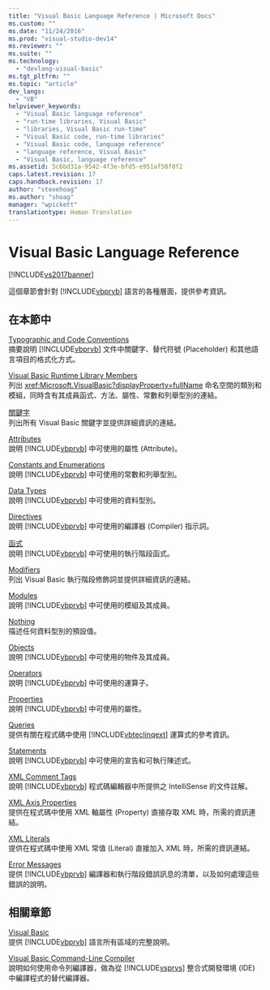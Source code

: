 ```yaml
---
title: "Visual Basic Language Reference | Microsoft Docs"
ms.custom: ""
ms.date: "11/24/2016"
ms.prod: "visual-studio-dev14"
ms.reviewer: ""
ms.suite: ""
ms.technology: 
  - "devlang-visual-basic"
ms.tgt_pltfrm: ""
ms.topic: "article"
dev_langs: 
  - "VB"
helpviewer_keywords: 
  - "Visual Basic language reference"
  - "run-time libraries, Visual Basic"
  - "libraries, Visual Basic run-time"
  - "Visual Basic code, run-time libraries"
  - "Visual Basic code, language reference"
  - "language reference, Visual Basic"
  - "Visual Basic, language reference"
ms.assetid: 5c6bd31a-9542-4f3e-bfd5-e951af58f0f2
caps.latest.revision: 17
caps.handback.revision: 17
author: "stevehoag"
ms.author: "shoag"
manager: "wpickett"
translationtype: Human Translation
---
```

# Visual Basic Language Reference
[!INCLUDE[vs2017banner](../../csharp/includes/vs2017banner.md)]

這個章節會針對 [!INCLUDE[vbprvb](../../csharp/programming-guide/concepts/linq/includes/vbprvb_md.md)] 語言的各種層面，提供參考資訊。  
  
## 在本節中  
 [Typographic and Code Conventions](../../visual-basic/language-reference/typographic-and-code-conventions.md)  
 摘要說明 [!INCLUDE[vbprvb](../../csharp/programming-guide/concepts/linq/includes/vbprvb_md.md)] 文件中關鍵字、替代符號 \(Placeholder\) 和其他語言項目的格式化方式。  
  
 [Visual Basic Runtime Library Members](../../visual-basic/language-reference/runtime-library-members.md)  
 列出 <xref:Microsoft.VisualBasic?displayProperty=fullName> 命名空間的類別和模組，同時含有其成員函式、方法、屬性、常數和列舉型別的連結。  
  
 [關鍵字](../../visual-basic/language-reference/keywords/index.md)  
 列出所有 Visual Basic 關鍵字並提供詳細資訊的連結。  
  
 [Attributes](../../visual-basic/language-reference/attributes.md)  
 說明 [!INCLUDE[vbprvb](../../csharp/programming-guide/concepts/linq/includes/vbprvb_md.md)] 中可使用的屬性 \(Attribute\)。  
  
 [Constants and Enumerations](../../visual-basic/language-reference/constants-and-enumerations.md)  
 說明 [!INCLUDE[vbprvb](../../csharp/programming-guide/concepts/linq/includes/vbprvb_md.md)] 中可使用的常數和列舉型別。  
  
 [Data Types](../../visual-basic/language-reference/data-types/data-type-summary.md)  
 說明 [!INCLUDE[vbprvb](../../csharp/programming-guide/concepts/linq/includes/vbprvb_md.md)] 中可使用的資料型別。  
  
 [Directives](../../visual-basic/language-reference/directives/directives.md)  
 說明 [!INCLUDE[vbprvb](../../csharp/programming-guide/concepts/linq/includes/vbprvb_md.md)] 中可使用的編譯器 \(Compiler\) 指示詞。  
  
 [函式](../../visual-basic/language-reference/functions/index.md)  
 說明 [!INCLUDE[vbprvb](../../csharp/programming-guide/concepts/linq/includes/vbprvb_md.md)] 中可使用的執行階段函式。  
  
 [Modifiers](../../visual-basic/language-reference/modifiers/index.md)  
 列出 Visual Basic 執行階段修飾詞並提供詳細資訊的連結。  
  
 [Modules](../../visual-basic/language-reference/modules.md)  
 說明 [!INCLUDE[vbprvb](../../csharp/programming-guide/concepts/linq/includes/vbprvb_md.md)] 中可使用的模組及其成員。  
  
 [Nothing](../../visual-basic/language-reference/nothing.md)  
 描述任何資料型別的預設值。  
  
 [Objects](../../visual-basic/language-reference/objects/index.md)  
 說明 [!INCLUDE[vbprvb](../../csharp/programming-guide/concepts/linq/includes/vbprvb_md.md)] 中可使用的物件及其成員。  
  
 [Operators](../../visual-basic/language-reference/operators/index.md)  
 說明 [!INCLUDE[vbprvb](../../csharp/programming-guide/concepts/linq/includes/vbprvb_md.md)] 中可使用的運算子。  
  
 [Properties](../../visual-basic/language-reference/properties.md)  
 說明 [!INCLUDE[vbprvb](../../csharp/programming-guide/concepts/linq/includes/vbprvb_md.md)] 中可使用的屬性。  
  
 [Queries](../../visual-basic/language-reference/queries/queries.md)  
 提供有關在程式碼中使用 [!INCLUDE[vbteclinqext](../../csharp/getting-started/includes/vbteclinqext_md.md)] 運算式的參考資訊。  
  
 [Statements](../../visual-basic/language-reference/statements/index.md)  
 說明 [!INCLUDE[vbprvb](../../csharp/programming-guide/concepts/linq/includes/vbprvb_md.md)] 中可使用的宣告和可執行陳述式。  
  
 [XML Comment Tags](../../visual-basic/language-reference/xmldoc/recommended-xml-tags-for-documentation-comments.md)  
 說明 [!INCLUDE[vbprvb](../../csharp/programming-guide/concepts/linq/includes/vbprvb_md.md)] 程式碼編輯器中所提供之 IntelliSense 的文件註解。  
  
 [XML Axis Properties](../../visual-basic/language-reference/xml-axis/xml-axis-properties.md)  
 提供在程式碼中使用 XML 軸屬性 \(Property\) 直接存取 XML 時，所需的資訊連結。  
  
 [XML Literals](../../visual-basic/language-reference/xml-literals/index.md)  
 提供在程式碼中使用 XML 常值 \(Literal\) 直接加入 XML 時，所需的資訊連結。  
  
 [Error Messages](../../visual-basic/language-reference/error-messages/index.md)  
 提供 [!INCLUDE[vbprvb](../../csharp/programming-guide/concepts/linq/includes/vbprvb_md.md)] 編譯器和執行階段錯誤訊息的清單，以及如何處理這些錯誤的說明。  
  
## 相關章節  
 [Visual Basic](../../visual-basic/index.md)  
 提供 [!INCLUDE[vbprvb](../../csharp/programming-guide/concepts/linq/includes/vbprvb_md.md)] 語言所有區域的完整說明。  
  
 [Visual Basic Command\-Line Compiler](../../visual-basic/reference/command-line-compiler/index.md)  
 說明如何使用命令列編譯器，做為從 [!INCLUDE[vsprvs](../../csharp/includes/vsprvs_md.md)] 整合式開發環境 \(IDE\) 中編譯程式的替代編譯器。